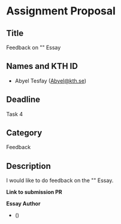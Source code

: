 # Assignment Proposal

## Title

Feedback on "" Essay

## Names and KTH ID

- Abyel Tesfay (Abyel@kth.se)

## Deadline

Task 4

## Category

Feedback

## Description

I would like to do feedback on the "" Essay.

**Link to submission PR**


**Essay Author**
-  ()
